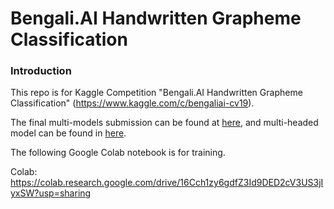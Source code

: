 # Bengali.AI Handwritten Grapheme Classification

### Introduction

This repo is for Kaggle Competition "Bengali.AI Handwritten Grapheme Classification" (https://www.kaggle.com/c/bengaliai-cv19).

The final multi-models submission can be found at [here](https://www.kaggle.com/jamesccc/bengali-single), and multi-headed model can be found in [here](https://www.kaggle.com/jamesccc/bengali-multihead).

The following Google Colab notebook is for training.

Colab: https://colab.research.google.com/drive/16Cch1zy6gdfZ3Id9DED2cV3US3jIyxSW?usp=sharing